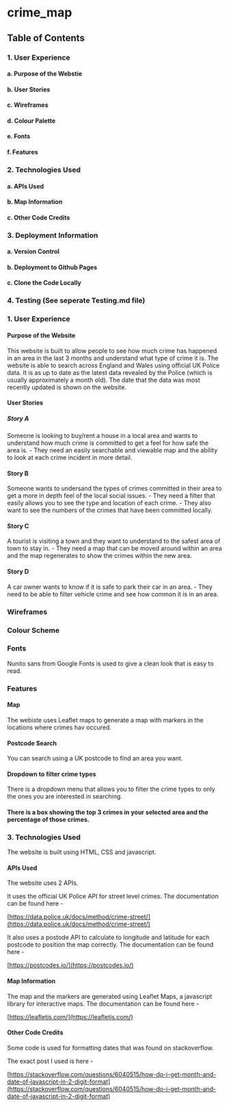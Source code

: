 # crime_map

## Table of Contents

### 1. User Experience
#### a. Purpose of the Webstie
#### b. User Stories
#### c. Wireframes
#### d. Colour Palette
#### e. Fonts
#### f. Features

### 2. Technologies Used
#### a. APIs Used
#### b. Map Information
#### c. Other Code Credits

### 3. Deployment Information
#### a. Version Control
#### b. Deployment to Github Pages
#### c. Clone the Code Locally

### 4. Testing (See seperate Testing.md file)


### 1. User Experience

#### Purpose of the Website

This website is built to allow people to see how much crime has happened in an area in the last 3 months and understand what type of crime it is. The website is able to search across England and Wales using official UK Police data. It is as up to date as the latest data revealed by the Police (which is usually approximately a month old). The date that the data was most recently updated is shown on the website.

#### User Stories

##### Story A

Someone is looking to buy/rent a house in a local area and wants to understand how much crime is committed to get a feel for how safe the area is.
    - They need an easily searchable and viewable map and the ability to look at each crime incident in more detail.

#### Story B

Someone wants to undersand the types of crimes committed in their area to get a more in depth feel of the local social issues.
    - They need a filter that easily allows you to see the type and location of each crime. 
    - They also want to see the numbers of the crimes that have been committed locally.

#### Story C

A tourist is visiting a town and they want to understand to the safest area of town to stay in.
    - They need a map that can be moved around within an area and the map regenerates to show the crimes within the new area.

#### Story D

A car owner wants to know if it is safe to park their car in an area.
    - They need to be able to filter vehicle crime and see how common it is in an area.


### Wireframes

### Colour Scheme

### Fonts

Nunito sans from Google Fonts is used to give a clean look that is easy to read.

### Features

#### Map

The webiste uses Leaflet maps to generate a map with markers in the locations where crimes hav occured.

#### Postcode Search

You can search using a UK postcode to find an area you want.

#### Dropdown to filter crime types

There is a dropdown menu that allows you to filter the crime types to only the ones you are interested in searching.

#### There is a box showing the top 3 crimes in your selected area and the percentage of those crimes.


### 3. Technologies Used
The website is built using HTML, CSS and javascript.

#### APIs Used

The website uses 2 APIs.

It uses the official UK Police API for street level crimes. The documentation can be found here -

[https://data.police.uk/docs/method/crime-street/](https://data.police.uk/docs/method/crime-street/)

It also uses a postode API to calculate to longitude and latitude for each postcode to position the map correctly. The documentation can be found here -

[https://postcodes.io/](https://postcodes.io/)

#### Map Information

The map and the markers are generated using Leaflet Maps, a javascript library for interactive maps. The documentation can be found here -

[https://leafletjs.com/](https://leafletjs.com/)


#### Other Code Credits

Some code is used for formatting dates that was found on stackoverflow.

The exact post I used is here - 

[https://stackoverflow.com/questions/6040515/how-do-i-get-month-and-date-of-javascript-in-2-digit-format](https://stackoverflow.com/questions/6040515/how-do-i-get-month-and-date-of-javascript-in-2-digit-format)

